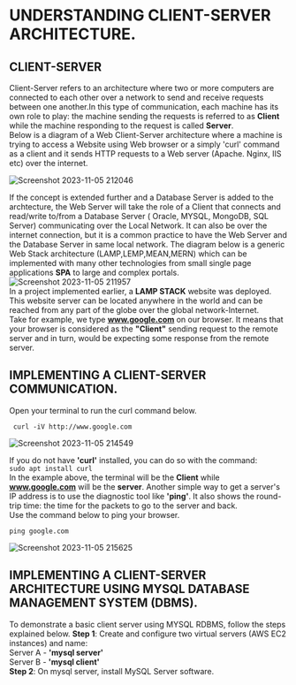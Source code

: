 # UNDERSTANDING CLIENT-SERVER ARCHITECTURE.
## CLIENT-SERVER
Client-Server refers to an architecture where two or more computers are connected to each other over a network to send and receive requests between one another.In this type of communication, each machine has its own role to play: the machine sending the requests is referred to as **Client** while the machine responding to the request is called **Server**.<br/>
Below is a diagram of a Web Client-Server architecture where a machine is trying to access a Website using Web browser or a simply 'curl' command as a client and it sends HTTP requests to a Web server (Apache. Nginx, IIS etc) over the internet. 



![Screenshot 2023-11-05 212046](https://github.com/Saidat23/devops.pbl/assets/138054715/07a44dd0-daad-4e2e-805b-5c185edfa021)



If the concept is extended further and a Database Server is added to the archtecture, the Web Server will take the role of a Client that connects and read/write to/from a Database Server ( Oracle, MYSQL, MongoDB, SQL Server) communicating over the Local Network. It can also be over the internet connection, but it is a common practice to have the Web Server and the Database Server in same local network.
The diagram below is a generic Web Stack architecture (LAMP,LEMP,MEAN,MERN) which can be implemented with many other technologies from small single page applications **SPA** to large and complex portals.
![Screenshot 2023-11-05 211957](https://github.com/Saidat23/devops.pbl/assets/138054715/2932373f-0e40-4d03-a42a-84287e2b569e) <br/>
In a project implemented earlier, a **LAMP STACK** website was deployed. This website server can be located anywhere in the world and can be reached from any part of the globe over the global network-Internet.<br/>
Take for example, we type **www.google.com** on our browser. It means that your browser is considered as the **"Client"** sending request to the remote server and in turn, would be expecting some response from the remote server. 
## IMPLEMENTING A CLIENT-SERVER COMMUNICATION.
Open your terminal to run the curl command below.<br/>

``` curl -iV http://www.google.com```

![Screenshot 2023-11-05 214549](https://github.com/Saidat23/devops.pbl/assets/138054715/6293f065-3fca-4fae-a70b-8ca850d9c873)


If you do not have **'curl'** installed, you can do so with the command:<br/>
``` sudo apt install curl ```<br/>
In the example above, the terminal will be the **Client** while **www.google.com** will be the **server**. 
Another simple way to get a server's IP address is to use the diagnostic tool like **'ping'**. It also shows the round-trip time: the time for the packets to go to the server and back.<br/>
Use the command below to ping your browser.

```ping google.com```

![Screenshot 2023-11-05 215625](https://github.com/Saidat23/devops.pbl/assets/138054715/9034ccb4-6595-4dfa-9a5f-5bc39dd426b6)

 ## IMPLEMENTING A CLIENT-SERVER ARCHITECTURE USING MYSQL DATABASE MANAGEMENT SYSTEM (DBMS).
 To demonstrate a basic client server using MYSQL RDBMS, follow the steps explained below.
 **Step 1**: Create and configure two virtual servers (AWS EC2 instances) and name:<br/>
 Server A - **'mysql server'** <br/>
 Server B - **'mysql client'** <br/>
 **Step 2**: On mysql server, install MySQL Server software.
 
 
 

